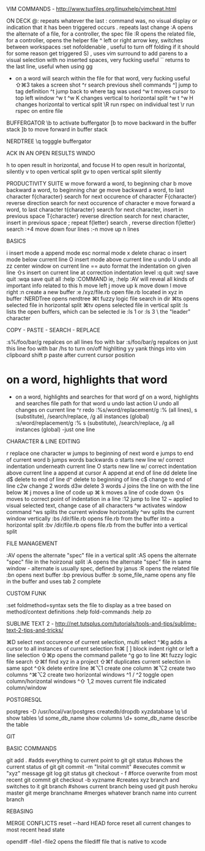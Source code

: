 VIM COMMANDS - http://www.tuxfiles.org/linuxhelp/vimcheat.html

  ON DECK
  @: repeats whatever the last : command was, no visual display or indication that it has been triggered occurs
  .  repeats last change
  :A opens the alternate of a file, for a controller, the spec file
  :R opens the related file, for a controller, opens the helper file
  ^ left or right arrow key, switches between workspaces
  :set nofoldenable , useful to turn off folding if it should for some reason get triggered
  S) , uses vim surround to add parens to a visual selection with no inserted spaces, very fucking useful
  `` returns to the last line, useful when using gg
  * on a word will search within the file for that word, very fucking useful
  ⇧⌘3 takes a screen shot
  ^r search previous shell commands
  ^] jump to tag definition
  ^t jump back to where tag was used
  ^w t moves cursor to top left window
  ^w t ^w K changes vertical to horizontal split
  ^w t ^w H changes horizontal to vertical split
  \R run rspec on individual test
  \r run rspec on entire file
  
  BUFFERGATOR
  \b to activate buffergator
  [b to move backward in the buffer stack
  ]b to move forward in buffer stack

  NERDTREE 
  \q togggle buffergator


  ACK IN AN OPEN RESULTS WINDO

  h to open result in horizontal, and focuse
  H to open result in horizontal, silently
  v to open vertical split
  gv to open vertical split silently

  PRODUCTIVITY SUITE
  w move forward a word, to beginning char
  b move backward a word, to beginning char
  ge move backward a word, to last character 
  f{character} search for next occurence of character 
  F{character} reverse direction search for next occurence of character
  e move forward a word, to last character
  t{character} search for next character, insert in previous space
  T{character} reverse direction search for next character, insert in previous space 
  ; repeat f{letter} search
  , reverse direction f{letter} search
  :+4 move down four lines
  :-n move up n lines

  BASICS

  i insert mode
  a append mode
  esc normal mode
  x delete charac
  o insert mode below current line
  O insert mode above current line
  u undo
  U undo all
  zz center window on current line
  == auto format the indentation on given line
  ⇧s insert on current line at correction indentation level	
  :q quit 
  :wq! save quit
  :wqa save quit all
  :help :COMMAND
  ie, :help :AV will reveal all kinds of important info related to this
  h move left
  j move up
  k move down
  l move right
  :n create a new buffer
  :e /xyz/file.rb open file.rb located in xyz in buffer
  :NERDTree opens nerdtree
  ⌘t fuzzy logic file search in dir
  ⌘ts opens selected file in horizontal split
  ⌘tv opens selected file in vertical split
  :ls lists the open buffers, which can be selected ie :ls 1 or :ls 3
  \ the "leader" character


  COPY - PASTE - SEARCH - REPLACE 

  :s%/foo/bar/g repalces on all lines foo with bar
  :s/foo/bar/g repalces on just this line foo with bar
  /hs to turn on/off highliting
  yy yank things into vim clipboard
  shift p paste after current cursor position
  # on a word, highlights that word
  * on a word, highlights and searches for that word
  gf on a word, highlights and searches file path for that word
  u undo last action
  U undo all changes on current line
  ^r redo
  :%s/word/replacement/g :% (all lines), s (substitute), /search/replace, /g all instances (global)
  :s/word/replacement/g :% s (substitute), /search/replace, /g all instances (global) -just one line

  CHARACTER & LINE EDITING

  r replace one character
  w jumps to beginning of next word
  e jumps to end of current word
  b jumps words backwards
  o starts new line w/ correct indentation underneath current line
  O starts new line w/ correct indentation above current line
  a append at cursor
  A append at end of line
  dd delete line
  d$ delete to end of line
  d^ delete to beginning of line
  c$ change to end of line
  c2w change 2 words
  d3w delete 3 words
  J joins the line on with the line below
  ⌘ j moves a line of code up
  ⌘ k moves a line of code down
  ⇧s moves to correct point of indentation in a line
  :12 jump to line 12
  ~ applied to visual selected text, change case of all characters
  ^w activates window command
  ^ws splits the current window horizontally
  ^wv splits the current window vertically
  :bs /dir/file.rb opens file.rb from the buffer into a horizontal split
  :bv /dir/file.rb opens file.rb from the buffer into a vertical split

  FILE MANAGEMENT

  :AV opens the alternate "spec" file in a vertical split
  :AS opens the alternate "spec" file in the hoirzonal split
  :A  opens the alternate "spec" file in same window - alternate is usually spec, defined by janus
  :R  opens the related file
  :bn opens next buffer 
  :bp previous buffer
  :b some_file_name opens any file in the buffer and uses tab 2 complete

  CUSTOM FUNK

  :set foldmethod=syntax  sets the file to display as a tree based on method/context definitions
  :help fold-commands
  :help zo

SUBLIME TEXT 2 - http://net.tutsplus.com/tutorials/tools-and-tips/sublime-text-2-tips-and-tricks/

  ⌘D select next occurence of current selection, multi select
  ^⌘g adds a cursor to all instances of current selection
  fn⌘ [ ] block indent right or left a line selection
  ⇧⌘p opens the command pallete
  ^g go to line
  ⌘t fuzzy logic file search
  ⇧⌘f find xyz in a project
  ⇧⌘f duplicates current selection in same spot
  ^⇧k delete entire line
  ⌘⌥1 create one column
  ⌘⌥2 create two columns
  ^⌘⌥2 create two horizontal windows
  ^1 / ^2 toggle open column/horizontal windows
  ^⇧ 1,2 moves current file indicated column/window

POSTGRESQL

  postgres -D /usr/local/var/postgres
  createdb/dropdb xyzdatabase 
  \q
  \d show tables
  \d some_db_name show columns
  \d+ some_db_name describe the table

GIT

  BASIC COMMANDS

  git add .  #adds everything to current point to git
  git status  #shows the current status of git
  git commit -m "Inital commit" #executes commit w "xyz" message
  git log
  git status
  git checkout - f #force overwrite from most recent git commit
  git checkout -b  xyzname #creates xyz branch and switches to it 
  git branch  #shows current branch being used
  git push heroku master
  git merge branchname  #merges whatever branch name into current branch


  REBASING

  MERGE CONFLICTS
  reset --hard HEAD force reset all current changes to most recent head state

  opendiff -file1 -file2 
    opens the filediff file that is native to xcode
